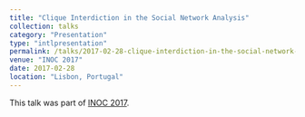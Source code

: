 ```yaml
---
title: "Clique Interdiction in the Social Network Analysis"
collection: talks
category: "Presentation"
type: "intlpresentation"
permalink: /talks/2017-02-28-clique-interdiction-in-the-social-network-analysis
venue: "INOC 2017"
date: 2017-02-28
location: "Lisbon, Portugal"
---
```


This talk was part of [INOC 2017](http://inoc2017.fc.ul.pt/).